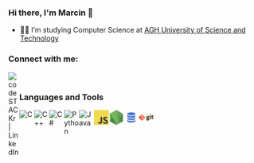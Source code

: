 ### Hi there, I'm Marcin :wave:

- :man_student: I’m studying Computer Science at [AGH University of Science and Technology][AGH]

### Connect with me:

[<img align="left" alt="codeSTACKr | LinkedIn" width="22px" src="https://cdn.jsdelivr.net/npm/simple-icons@v3/icons/linkedin.svg" />][linkedin]

<br />

### Languages and Tools

<img align="left" alt="C" title="C" width="30px" src="https://raw.githubusercontent.com/abranhe/programming-languages-logos/master/src/c/c.png" />
<img align="left" alt="C++" title="C++" width="30px" src="https://raw.githubusercontent.com/abranhe/programming-languages-logos/master/src/cpp/cpp.png" />
<img align="left" alt="C#" title="C#" width="30px" src="https://raw.githubusercontent.com/abranhe/programming-languages-logos/master/src/csharp/csharp.png" />
<img align="left" alt="Python" title="Python" width="30px" src="https://raw.githubusercontent.com/abranhe/programming-languages-logos/master/src/python/python.png" />
<img align="left" alt="Java" title="Java" width="30px" src="https://raw.githubusercontent.com/abranhe/programming-languages-logos/master/src/java/java.png" />
<img align="left" alt="JavaScript" title="JavaScript" width="30px" src="https://raw.githubusercontent.com/github/explore/80688e429a7d4ef2fca1e82350fe8e3517d3494d/topics/javascript/javascript.png" />
<img align="left" alt="Node.js" title="Node.js" width="30px" src="https://raw.githubusercontent.com/github/explore/80688e429a7d4ef2fca1e82350fe8e3517d3494d/topics/nodejs/nodejs.png" />
<img align="left" alt="SQL" title="SQL" width="30px" src="https://raw.githubusercontent.com/github/explore/80688e429a7d4ef2fca1e82350fe8e3517d3494d/topics/sql/sql.png" />
<img align="left" alt="Git" title="Git" width="30px" src="https://raw.githubusercontent.com/github/explore/80688e429a7d4ef2fca1e82350fe8e3517d3494d/topics/git/git.png" />




[AGH]: https://www.agh.edu.pl/en
[linkedin]: https://www.linkedin.com/in/marcin-szubert-99610a221/
